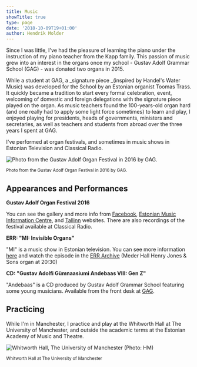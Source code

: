 ```yaml
---
title: Music
showTitle: true
type: page
date: '2018-10-09T19+01:00'
author: Hendrik Molder
---
```

Since I was little, I've had the pleasure of learning the piano under the instruction of my piano teacher from the Kapp family. This passion of music grew into an interest in the organs once my school - Gustav Adolf Grammar School (GAG) - was donated two organs in 2015.

While a student at GAG, a _signature piece _(inspired by Handel's Water Music) was developed for the School by an Estonian organist Toomas Trass. It quickly became a tradition to start every formal celebration, event, welcoming of domestic and foreign delegations with the signature piece played on the organ. As music teachers found the 100-years-old organ hard (and one really had to apply some light force sometimes) to learn and play, I enjoyed playing for presidents, heads of governments, ministers and secretaries, as well as teachers and students from abroad over the three years I spent at GAG.

I've performed at organ festivals, and sometimes in music shows in Estonian Television and Classical Radio.

![Photo from the Gustav Adolf Organ Festival in 2016 by GAG.](https://ucarecdn.com/32f0514e-46fb-42a9-98dd-9bf4796e0b79/ "Photo from the Gustav Adolf Organ Festival in 2016 by GAG.")

<small>Photo from the Gustav Adolf Organ Festival in 2016 by GAG.</small>

## Appearances and Performances

**Gustav Adolf Organ Festival 2016**

You can see the gallery and more info from [Facebook](https://www.facebook.com/gustavadolforganfestival/posts/891033077652369), [Estonian Music Information Centre](https://emic.ee/?sisu=syndmus&mid=209&id=1611&lang=est), and [Tallinn](https://www.tallinn.ee/est/haridus/Tallinna-klaveriopilaste-kontsert-GAG-orelifestivalil-09.06-2) websites. There are also recordings of the festival available at Classical Radio.

**ERR: "MI: Invisible Organs"**

"MI" is a music show in Estonian television. You can see more information [here](https://etv.err.ee/v/kultuurisaated/mi/saated/1cd9d997-db2b-4269-b163-1ff3208edd44/mi-nahtamatud-orelid) and watch the episode in the [ERR Archive](https://arhiiv.err.ee/guid/20151204003949401000300112290E2BA238B440000000792B00000D0F036634) (Meder Hall Henry Jones & Sons organ at 20:30)

**CD: "Gustav Adolfi Gümnaasiumi Andebaas VIII: Gen Z"**

"Andebaas" is a CD produced by Gustav Adolf Grammar School featuring some young musicians. Available from the front desk at [GAG](http://gag.ee).

## Practicing

While I'm in Manchester, I practice and play at the Whitworth Hall at The University of Manchester, and outside the academic terms at the Estonian Academy of Music and Theatre.

![Whitworth Hall, The University of Manchester (Photo: HM)](https://ucarecdn.com/fd8e96b7-05f0-497d-89e9-841f3486d8b8/-/crop/1080x1180/0,178/-/preview/)

<small>Whitworth Hall at The University of Manchester</small>
